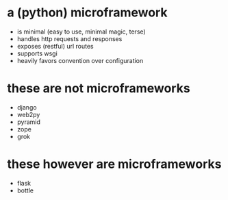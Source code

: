 <!SLIDE bullets transition=fade>

# a (python) microframework

* is minimal (easy to use, minimal magic, terse)
* handles http requests and responses
* exposes (restful) url routes
* supports wsgi
* heavily favors convention over configuration

<!SLIDE bullets transition=fade>

# these are not microframeworks

* django
* web2py
* pyramid
* zope
* grok

<!SLIDE bullets transition=fade>

# these however are microframeworks

* flask
* bottle